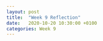 ```yaml
---
layout: post
title:  "Week 9 Reflection"
date:   2020-10-20 10:30:00 +0100
categories: Week 9
---
```

